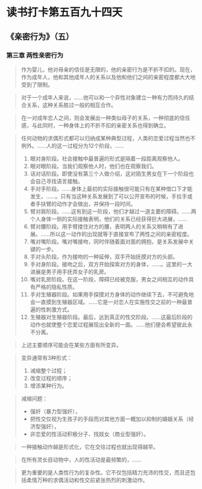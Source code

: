 # 读书打卡第五百九十四天
## 《亲密行为》（五）
### 第三章 两性亲密行为

> 作为婴儿，他对母亲的信任是无限的，他的亲密行为是不折不扣的。现在，作为成年人，他和其他成年人的关系以及他和他们之间的亲密程度都大大地受到了限制。

> 对于一个成年人来说，……他可以和一个异性对象建立一种有力而持久的结合关系，这种关系胜过一般的相互合作。

> 在一对成年恋人之间，则会发展出一种类似母子的关系，一种彻底的信任感，与此同时，一种身体上的不折不扣的亲密关系也得到确立。

> 任何动物的求偶形式都可以归纳成某种典型过程，人类的恋爱过程当然也不例外。……人的这一过程分为12个阶段，……
> 1. 眼对身阶段。社会接触中最普遍的形式是隔着一段距离观察他人。
> 2. 眼对眼阶段。当我们观察他人时，他们也在观察我们。
> 3. 话对话阶段。即使没有第三个人做介绍，这对陌生男女在下一个阶段也会自己寻找语言接触。
> 4. 手对手阶段。……身体上最初的实际接触很可能只有在某种借口下才能发生，……。只有当这种关系发展到了可以公开宣布的时候，手拉手或者手扶臂的动作才会做出，并保持一段时间。
> 5. 臂对肩阶段。……这有到这一阶段，他们才越过一道主要的障碍。……两个人身体一侧的实际接触表明，他们的关系已经获得巨大进展，……
> 6. 臂对腰阶段。用手臂搂住对方的腰，表明两人的关系又稍稍有了进展。……所以这一动作的出现就等于直接宣布了两性之间的亲密程度。
> 7. 嘴对嘴阶段。嘴对嘴接吻，同时伴随着面对面的拥抱，是关系发展中关键的一步。
> 8. 手对头阶段。作为接吻的一种延伸，双手开始抚摸对方的头部。
> 9. 手对身阶段。接吻之后，双方开始探索对方的身体，……。这里的一大进展是男子用手抚弄女子的乳房。
> 10. 嘴对乳房阶段。在这一阶段，障碍已经被克服，男女之间相互的动作具有严格的隐私性质。
> 11. 手对生殖器阶段。如果用手探摸对方身体的动作继续下去，不可避免地会一直摸到生殖器区域。……它是一对恋人在实施性交之前的一种最普遍的性刺激方式。
> 12. 生殖器对生殖器阶段。最后，达到真正的性交阶段。……这最后阶段的动作也就使整个恋爱过程展现出全新的一面。……他们便会希望彼此永不分离。

> 上述主要顺序可能会在某些方面有所变异。

> 变异通常有3种形式：
> 1. 减缩整个过程；
> 2. 改变过程的顺序；
> 3. 增添某种行为。

> 减缩问题：
> * 强奸（暴力型强奸），
> * 把性交仅视为生孩子的手段而对其他方面一概加以抑制的婚姻关系（经济型强奸），
> * 非恋爱的性活动积极分子、找妓女（商业型强奸）。

> 一种接触动作越是形式化，它在交往过程也就出现得越早。

> 在所有灵长目动物中，人的性活动是最频繁的，……

> 更为重要的是人类性行为的复杂性。它不仅包括精力充沛的性交，而且还包括柔情万种的求偶活动和性交前紧张热烈的刺激动作。

> 